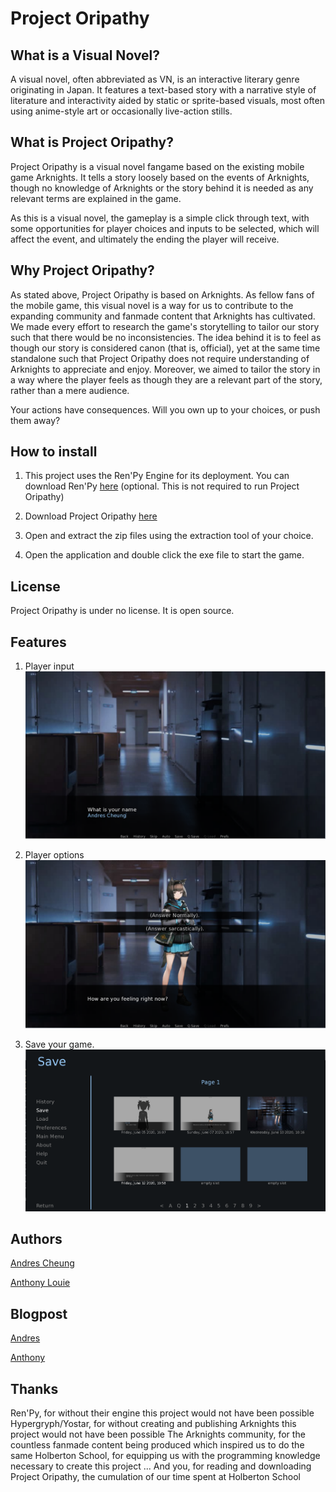 # Project Oripathy

## What is a Visual Novel?
A visual novel, often abbreviated as VN, is an interactive literary genre originating in Japan. It features a text-based story with a narrative style of literature and interactivity aided by static or sprite-based visuals, most often using anime-style art or occasionally live-action stills.

## What is Project Oripathy?
Project Oripathy is a visual novel fangame based on the existing mobile game Arknights. It tells a story loosely based on the events of Arknights, though no knowledge of Arknights or the story behind it is needed as any relevant terms are explained in the game.

As this is a visual novel, the gameplay is a simple click through text, with some opportunities for player choices and inputs to be selected, which will affect the event, and ultimately the ending the player will receive.

## Why Project Oripathy?
As stated above, Project Oripathy is based on Arknights. As fellow fans of the mobile game, this visual novel is a way for us to contribute to the expanding community and fanmade content that Arknights has cultivated. We made every effort to research the game's storytelling to tailor our story such that there would be no inconsistencies. The idea behind it is to feel as though our story is considered canon (that is, official), yet at the same time standalone such that Project Oripathy does not require understanding of Arknights to appreciate and enjoy. Moreover, we aimed to tailor the story in a way where the player feels as though they are a relevant part of the story, rather than a mere audience.

Your actions have consequences. Will you own up to your choices, or push them away?

## How to install
1. This project uses the Ren'Py Engine for its deployment. You can download Ren'Py [here](https://www.renpy.org/) (optional. This is not required to run Project Oripathy)

2. Download Project Oripathy [here](https://drive.google.com/drive/folders/1UOehpLIlxrk7OsFbirRcM1FGISGj-h_J?usp=sharing)

3. Open and extract the zip files using the extraction tool of your choice.

4. Open the application and double click the exe file to start the game.

## License
Project Oripathy is under no license. It is open source.


## Features
1. Player input
![Player input](https://github.com/ACholberton/Project-Oriphathy/blob/master/game/images/Player%20input%20option.png)


2. Player options
![Player options](https://github.com/ACholberton/Project-Oriphathy/blob/master/game/images/Player%20options.png)


3. Save your game.
![save the game](https://github.com/ACholberton/Project-Oriphathy/blob/master/game/images/Save%20menu.png)


## Authors
[Andres Cheung](https://www.linkedin.com/in/andres-cheung-768802146/)

[Anthony Louie](https://www.linkedin.com/in/anthony-louie-903480192/)


## Blogpost

[Andres](https://howtols.blogspot.com/2020/06/project-oriphaty-project-oriphaty-is.html)

[Anthony](https://alouievmd180.wordpress.com/2020/06/24/project-oripathy-closing-thoughts-and-the-future/)

## Thanks
Ren'Py, for without their engine this project would not have been possible
Hypergryph/Yostar, for without creating and publishing Arknights this project would not have been possible
The Arknights community, for the countless fanmade content being produced which inspired us to do the same
Holberton School, for equipping us with the programming knowledge necessary to create this project
...
And you, for reading and downloading Project Oripathy, the cumulation of our time spent at Holberton School
